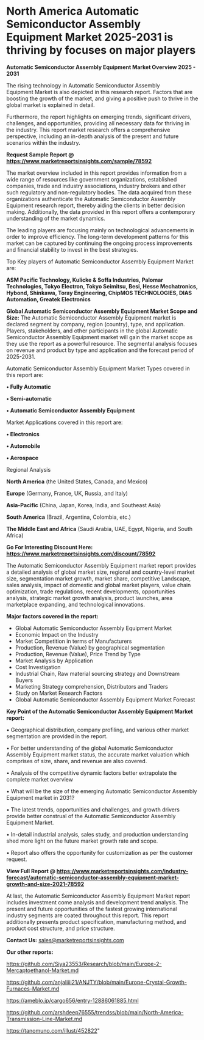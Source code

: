 # North America Automatic Semiconductor Assembly Equipment Market 2025-2031 is thriving by focuses on major players

<Strong> Automatic Semiconductor Assembly Equipment Market Overview 2025 - 2031</strong>

The rising technology in Automatic Semiconductor Assembly Equipment Market is also depicted in this research report. Factors that are boosting the growth of the market, and giving a positive push to thrive in the global market is explained in detail.

Furthermore, the report highlights on emerging trends, significant drivers, challenges, and opportunities, providing all necessary data for thriving in the industry. This report market research offers a comprehensive perspective, including an in-depth analysis of the present and future scenarios within the industry.

<strong>Request Sample Report @ <a href=https://www.marketreportsinsights.com/sample/78592>https://www.marketreportsinsights.com/sample/78592</a></strong>

The market overview included in this report provides information from a wide range of resources like government organizations, established companies, trade and industry associations, industry brokers and other such regulatory and non-regulatory bodies. The data acquired from these organizations authenticate the Automatic Semiconductor Assembly Equipment research report, thereby aiding the clients in better decision making. Additionally, the data provided in this report offers a contemporary understanding of the market dynamics.

The leading players are focusing mainly on technological advancements in order to improve efficiency. The long-term development patterns for this market can be captured by continuing the ongoing process improvements and financial stability to invest in the best strategies.

Top Key players of Automatic Semiconductor Assembly Equipment Market are:

<strong>ASM Pacific Technology, Kulicke & Soffa Industries, Palomar Technologies, Tokyo Electron, Tokyo Seimitsu, Besi, Hesse Mechatronics, Hybond, Shinkawa, Toray Engineering, ChipMOS TECHNOLOGIES, DIAS Automation, Greatek Electronics</strong>

<strong><b>Global Automatic Semiconductor Assembly Equipment Market Scope and Size:</b></strong>
The Automatic Semiconductor Assembly Equipment market is declared segment by company, region (country), type, and application. Players, stakeholders, and other participants in the global Automatic Semiconductor Assembly Equipment market will gain the market scope as they use the report as a powerful resource. The segmental analysis focuses on revenue and product by type and application and the forecast period of 2025-2031.

Automatic Semiconductor Assembly Equipment Market Types covered in this report are:

<strong>• Fully Automatic

• Semi-automatic

• Automatic Semiconductor Assembly Equipment</strong>

Market Applications covered in this report are:

<strong>• Electronics

• Automobile

• Aerospace</strong> 

Regional Analysis

<strong>North America</strong> (the United States, Canada, and Mexico)

<strong>Europe</strong> (Germany, France, UK, Russia, and Italy)

<strong>Asia-Pacific</strong> (China, Japan, Korea, India, and Southeast Asia)

<strong>South America</strong> (Brazil, Argentina, Colombia, etc.)

<strong>The Middle East and Africa</strong> (Saudi Arabia, UAE, Egypt, Nigeria, and South Africa)

<strong>Go For Interesting Discount Here: <a href=https://www.marketreportsinsights.com/discount/78592>https://www.marketreportsinsights.com/discount/78592</a></strong>

The Automatic Semiconductor Assembly Equipment market report provides a detailed analysis of global market size, regional and country-level market size, segmentation market growth, market share, competitive Landscape, sales analysis, impact of domestic and global market players, value chain optimization, trade regulations, recent developments, opportunities analysis, strategic market growth analysis, product launches, area marketplace expanding, and technological innovations.

<strong><b>Major factors covered in the report:</b></strong>
<ul>
  <li>Global Automatic Semiconductor Assembly Equipment Market </li>
  <li>Economic Impact on the Industry</li>
  <li>Market Competition in terms of Manufacturers</li>
  <li>Production, Revenue (Value) by geographical segmentation</li>
  <li>Production, Revenue (Value), Price Trend by Type</li>
  <li>Market Analysis by Application</li>
  <li>Cost Investigation</li>
  <li>Industrial Chain, Raw material sourcing strategy and Downstream Buyers</li>
  <li>Marketing Strategy comprehension, Distributors and Traders</li>
  <li>Study on Market Research Factors</li>
  <li>Global Automatic Semiconductor Assembly Equipment Market Forecast</li>
</ul>

<strong><b>Key Point of the Automatic Semiconductor Assembly Equipment Market report:</b></strong>

• Geographical distribution, company profiling, and various other market segmentation are provided in the report.

• For better understanding of the global Automatic Semiconductor Assembly Equipment market status, the accurate market valuation which comprises of size, share, and revenue are also covered.

• Analysis of the competitive dynamic factors better extrapolate the complete market overview

• What will be the size of the emerging Automatic Semiconductor Assembly Equipment market in 2031?

• The latest trends, opportunities and challenges, and growth drivers provide better construal of the Automatic Semiconductor Assembly Equipment Market.

• In-detail industrial analysis, sales study, and production understanding shed more light on the future market growth rate and scope.

• Report also offers the opportunity for customization as per the customer request.

<strong><b>View Full Report @ <a href=https://www.marketreportsinsights.com/industry-forecast/automatic-semiconductor-assembly-equipment-market-growth-and-size-2021-78592>https://www.marketreportsinsights.com/industry-forecast/automatic-semiconductor-assembly-equipment-market-growth-and-size-2021-78592</a></b></strong>


At last, the Automatic Semiconductor Assembly Equipment Market report includes investment come analysis and development trend analysis. The present and future opportunities of the fastest growing international industry segments are coated throughout this report. This report additionally presents product specification, manufacturing method, and product cost structure, and price structure.

<strong>Contact Us:</strong>
sales@marketreportsinsights.com

<strong>Our other reports:</strong>

<a href=https://github.com/Siya23553/Research/blob/main/Europe-2-Mercaptoethanol-Market.md>https://github.com/Siya23553/Research/blob/main/Europe-2-Mercaptoethanol-Market.md</a>

<a href=https://github.com/anjaliiii21/ANJTY/blob/main/Europe-Crystal-Growth-Furnaces-Market.md>https://github.com/anjaliiii21/ANJTY/blob/main/Europe-Crystal-Growth-Furnaces-Market.md</a>

<a href=https://ameblo.jp/cargo656/entry-12886061885.html>https://ameblo.jp/cargo656/entry-12886061885.html</a>

<a href=https://github.com/arshdeep76555/trendss/blob/main/North-America-Transmission-Line-Market.md>https://github.com/arshdeep76555/trendss/blob/main/North-America-Transmission-Line-Market.md</a>

<a href=https://tanomuno.com/illust/452822>https://tanomuno.com/illust/452822</a>"
